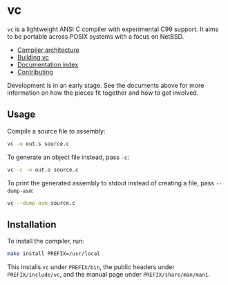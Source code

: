 # vc

`vc` is a lightweight ANSI C compiler with experimental C99 support. It
aims to be portable across POSIX systems with a focus on NetBSD.

- [Compiler architecture](docs/architecture.md)
- [Building vc](docs/building.md)
- [Documentation index](docs/index.md)
- [Contributing](CONTRIBUTING.md)

Development is in an early stage. See the documents above for more
information on how the pieces fit together and how to get involved.

## Usage

Compile a source file to assembly:

```sh
vc -o out.s source.c
```

To generate an object file instead, pass `-c`:

```sh
vc -c -o out.o source.c
```

To print the generated assembly to stdout instead of creating a file,
pass `--dump-asm`:

```sh
vc --dump-asm source.c
```

## Installation

To install the compiler, run:

```sh
make install PREFIX=/usr/local
```

This installs `vc` under `PREFIX/bin`, the public headers under
`PREFIX/include/vc`, and the manual page under `PREFIX/share/man/man1`.
